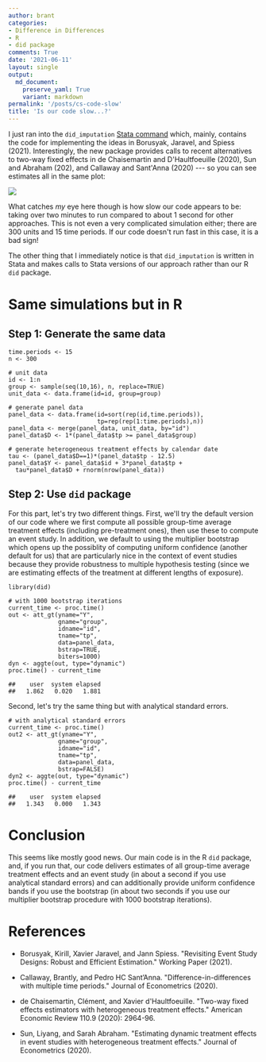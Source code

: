 ```yaml
---
author: brant
categories:
- Difference in Differences
- R
- did package
comments: True
date: '2021-06-11'
layout: single
output:
  md_document:
    preserve_yaml: True
    variant: markdown
permalink: '/posts/cs-code-slow'
title: 'Is our code slow...?'
---
```


I just ran into the `did_imputation` [Stata
command](https://github.com/borusyak/did_imputation) which, mainly,
contains the code for implementing the ideas in Borusyak, Jaravel, and
Spiess (2021). Interestingly, the new package provides calls to recent
alternatives to two-way fixed effects in de Chaisemartin and
D'Haultfoeuille (2020), Sun and Abraham (202), and Callaway and
Sant'Anna (2020) --- so you can see estimates all in the same plot:

![](%7B%7B%20site.url%20%7D%7D%7B%7B%20site.baseurl%20%7D%7D/assets/images/cs_slow.jpeg)

What catches *my* eye here though is how slow our code appears to be:
taking over two minutes to run compared to about 1 second for other
approaches. This is not even a very complicated simulation either; there
are 300 units and 15 time periods. If our code doesn't run fast in this
case, it is a bad sign!

The other thing that I immediately notice is that `did_imputation` is
written in Stata and makes calls to Stata versions of our approach
rather than our R `did` package.

Same simulations but in R
=========================

Step 1: Generate the same data
------------------------------

``` {.r}
time.periods <- 15
n <- 300

# unit data
id <- 1:n
group <- sample(seq(10,16), n, replace=TRUE)
unit_data <- data.frame(id=id, group=group)

# generate panel data
panel_data <- data.frame(id=sort(rep(id,time.periods)),
                         tp=rep(rep(1:time.periods),n))
panel_data <- merge(panel_data, unit_data, by="id")
panel_data$D <- 1*(panel_data$tp >= panel_data$group)

# generate heterogeneous treatment effects by calendar date
tau <- (panel_data$D==1)*(panel_data$tp - 12.5)
panel_data$Y <- panel_data$id + 3*panel_data$tp +
  tau*panel_data$D + rnorm(nrow(panel_data))
```

Step 2: Use `did` package
-------------------------

For this part, let's try two different things. First, we'll try the
default version of our code where we first compute all possible
group-time average treatment effects (including pre-treatment ones),
then use these to compute an event study. In addition, we default to
using the multiplier bootstrap which opens up the possiblity of
computing uniform confidence (another default for us) that are
particularly nice in the context of event studies because they provide
robustness to multiple hypothesis testing (since we are estimating
effects of the treatment at different lengths of exposure).

``` {.r}
library(did)

# with 1000 bootstrap iterations
current_time <- proc.time()
out <- att_gt(yname="Y",
              gname="group",
              idname="id",
              tname="tp",
              data=panel_data,
              bstrap=TRUE,
              biters=1000)
dyn <- aggte(out, type="dynamic")
proc.time() - current_time
```

    ##    user  system elapsed 
    ##   1.862   0.020   1.881

Second, let's try the same thing but with analytical standard errors.

``` {.r}
# with analytical standard errors
current_time <- proc.time()
out2 <- att_gt(yname="Y",
              gname="group",
              idname="id",
              tname="tp",
              data=panel_data,
              bstrap=FALSE)
dyn2 <- aggte(out, type="dynamic")
proc.time() - current_time
```

    ##    user  system elapsed 
    ##   1.343   0.000   1.343

Conclusion
==========

This seems like mostly good news. Our main code is in the R `did`
package, and, if you run that, our code delivers estimates of all
group-time average treatment effects and an event study (in about a
second if you use analytical standard errors) and can additionally
provide uniform confidence bands if you use the bootstrap (in about two
seconds if you use our multiplier bootstrap procedure with 1000
bootstrap iterations).

References
==========

-   Borusyak, Kirill, Xavier Jaravel, and Jann Spiess. "Revisiting Event
    Study Designs: Robust and Efficient Estimation." Working Paper
    (2021).

-   Callaway, Brantly, and Pedro HC Sant’Anna.
    "Difference-in-differences with multiple time periods." Journal of
    Econometrics (2020).

-   de Chaisemartin, Clément, and Xavier d'Haultfoeuille. "Two-way fixed
    effects estimators with heterogeneous treatment effects." American
    Economic Review 110.9 (2020): 2964-96.

-   Sun, Liyang, and Sarah Abraham. "Estimating dynamic treatment
    effects in event studies with heterogeneous treatment effects."
    Journal of Econometrics (2020).
